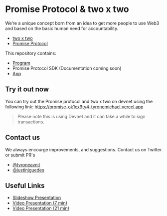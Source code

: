 # Promise Protocol & two x two

We’re a unique concept born from an idea to get more people to use Web3 and based on the basic human need for accountability.

- [two x two](https://twitter.com/two_x_two_rack)
- [Promise Protocol](https://twitter.com/promiseproto)

This repository contains:

* [Program](/program/README.md)
* Promise Protocol SDK (Documentation coming soon)
* [App](/app/README.md)

## Try it out now

You can try out the Promise protocol and two x two on devnet using the following link: https://promise-ok1cx9ty4-tyronemichael.vercel.app

> Please note this is using Devnet and it can take a while to sign transactions.

## Contact us

We always encourge improvements, and suggestions. Contact us on Twitter or submit PR's

- [@tyroneavnit](https://docs.google.com/presentation/d/1n5b67T82S9r0yWNF3g4_aVToc5Jkl6_X4RpYa4RDdf4/edit?usp=sharing)
- [@justinjguedes](https://twitter.com/JustinJGuedes)

## Useful Links

- [Slideshow Presentation](https://docs.google.com/presentation/d/1n5b67T82S9r0yWNF3g4_aVToc5Jkl6_X4RpYa4RDdf4/edit?usp=sharing)
- [Video Presentation (7 min)](https://www.dropbox.com/s/154qkhdbsvz6s6c/twoxtwofinalfinal.mp4?dl=0)
- [Video Presentation (21 min)](https://www.dropbox.com/s/r173dxxmcomkec2/twoxtwolongpresentation.mp4?dl=0)
